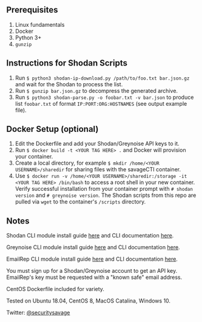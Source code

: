 ## Prerequisites

1. Linux fundamentals
2. Docker
3. Python 3+
4. ```gunzip```

## Instructions for Shodan Scripts

1. Run ```$ python3 shodan-ip-download.py /path/to/foo.txt bar.json.gz``` and wait for the Shodan to process the list.
2. Run ```$ gunzip bar.json.gz``` to decompress the generated archive.
3. Run ```$ python3 shodan-parse.py -o foobar.txt -v bar.json``` to produce list ```foobar.txt``` of format ```IP:PORT:ORG:HOSTNAMES``` (see output example file).

## Docker Setup (optional)

1. Edit the Dockerfile and add your Shodan/Greynoise API keys to it.
2. Run ```$ docker build -t <YOUR TAG HERE> .``` and Docker will provision your container.
3. Create a local directory, for example ```$ mkdir /home/<YOUR USERNAME>/sharedir``` for sharing files with the savageCTI container.
4. Use ```$ docker run -v /home/<YOUR USERNAME>/sharedir:/storage -it <YOUR TAG HERE> /bin/bash``` to access a root shell in your new container. Verify successful installation from your container prompt with ```# shodan version``` and ```# greynoise version```. The Shodan scripts from this repo are pulled via ```wget``` to the container's ```/scripts``` directory.

## Notes

Shodan CLI module install guide [here](https://help.shodan.io/command-line-interface/0-installation) and CLI documentation [here](https://cli.shodan.io/).

Greynoise CLI module install guide [here](https://developer.greynoise.io/docs/libraries-sample-code) and CLI documentation [here](https://greynoise.readthedocs.io/en/latest/).

EmailRep CLI module install guide [here](https://pypi.org/project/emailrep/) and CLI documentation [here](https://docs.emailrep.io/).

You must sign up for a Shodan/Greynoise account to get an API key. EmailRep's key must be requested with a "known safe" email address.

CentOS Dockerfile included for variety.

Tested on Ubuntu 18.04, CentOS 8, MacOS Catalina, Windows 10.

Twitter: [@securitysavage](https://twitter.com/securitysavage)
